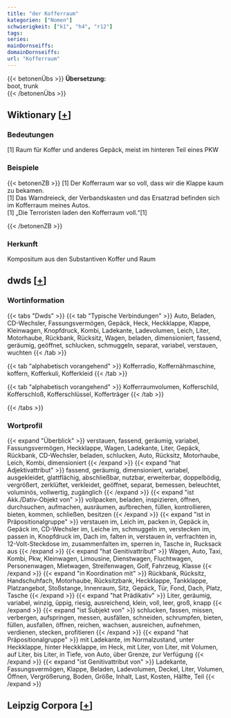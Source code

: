 ```yaml
---
title: "der Kofferraum"
kategorien: ["Nomen"]
schwierigkeit: ["k1", "h4", "r12"]
tags:
series:
mainDornseiffs:
domainDornseiffs:
url: "Kofferraum"
---
```


{{< betonenÜbs >}}
**Übersetzung:**  
boot, trunk  
{{< /betonenÜbs >}}

## Wiktionary [[+](https://de.wiktionary.org/wiki/Kofferraum)]

### Bedeutungen
[1] Raum für Koffer und anderes Gepäck, meist im hinteren Teil eines PKW  

### Beispiele
{{< betonenZB >}}
[1] Der Kofferraum war so voll, dass wir die Klappe kaum zu bekamen.  
[1] Das Warndreieck, der Verbandskasten und das Ersatzrad befinden sich im Kofferraum meines Autos.  
[1] „Die Terroristen laden den Kofferraum voll.“[1]  

{{< /betonenZB >}}
### Herkunft
Kompositum aus den Substantiven Koffer und Raum  



## dwds [[+](https://www.dwds.de/wb/Kofferraum)]

### Wortinformation
{{< tabs "Dwds" >}}
{{< tab "Typische Verbindungen" >}}
Auto, Beladen, CD-Wechsler, Fassungsvermögen, Gepäck, Heck, Heckklappe, Klappe, Kleinwagen, Knopfdruck, Kombi, Ladekante, Ladevolumen, Leich, Liter, Motorhaube, Rückbank, Rücksitz, Wagen, beladen, dimensioniert, fassend, geräumig, geöffnet, schlucken, schmuggeln, separat, variabel, verstauen, wuchten
{{< /tab >}}

{{< tab "alphabetisch vorangehend" >}}
Kofferradio, Koffernähmaschine, koffern, Kofferkuli, Kofferkleid
{{< /tab >}}

{{< tab "alphabetisch vorangehend" >}}
Kofferraumvolumen, Kofferschild, Kofferschloß, Kofferschlüssel, Kofferträger
{{< /tab >}}

{{< /tabs >}}

### Wortprofil
{{< expand "Überblick" >}} verstauen, fassend, geräumig, variabel, Fassungsvermögen, Heckklappe, Wagen, Ladekante, Liter, Gepäck, Rückbank, CD-Wechsler, beladen, schlucken, Auto, Rücksitz, Motorhaube, Leich, Kombi, dimensioniert {{< /expand >}}
{{< expand "hat Adjektivattribut" >}} fassend, geräumig, dimensioniert, variabel, ausgekleidet, glattflächig, abschließbar, nutzbar, erweiterbar, doppelbödig, vergrößert, zerklüftet, verkleidet, geöffnet, separat, bemessen, beleuchtet, voluminös, vollwertig, zugänglich {{< /expand >}}
{{< expand "ist Akk./Dativ-Objekt von" >}} vollpacken, beladen, inspizieren, öffnen, durchsuchen, aufmachen, ausräumen, aufbrechen, füllen, kontrollieren, bieten, kommen, schließen, besitzen {{< /expand >}}
{{< expand "ist in Präpositionalgruppe" >}} verstauen im, Leich im, packen in, Gepäck in, Gepäck im, CD-Wechsler im, Leiche im, schmuggeln im, verstecken im, passen in, Knopfdruck im, Dach im, falten in, verstauen in, verfrachten in, 12-Volt-Steckdose im, zusammenfalten im, sperren in, Tasche in, Rucksack aus {{< /expand >}}
{{< expand "hat Genitivattribut" >}} Wagen, Auto, Taxi, Kombi, Pkw, Kleinwagen, Limousine, Dienstwagen, Fluchtwagen, Personenwagen, Mietwagen, Streifenwagen, Golf, Fahrzeug, Klasse {{< /expand >}}
{{< expand "in Koordination mit" >}} Rückbank, Rücksitz, Handschuhfach, Motorhaube, Rücksitzbank, Heckklappe, Tankklappe, Platzangebot, Stoßstange, Innenraum, Sitz, Gepäck, Tür, Fond, Dach, Platz, Tasche {{< /expand >}}
{{< expand "hat Prädikativ" >}} Liter, geräumig, variabel, winzig, üppig, riesig, ausreichend, klein, voll, leer, groß, knapp {{< /expand >}}
{{< expand "ist Subjekt von" >}} schlucken, fassen, missen, verbergen, aufspringen, messen, ausfällen, schneiden, schrumpfen, bieten, füllen, ausfallen, öffnen, reichen, wachsen, ausreichen, aufnehmen, verdienen, stecken, profitieren {{< /expand >}}
{{< expand "hat Präpositionalgruppe" >}} mit Ladekante, im Normalzustand, unter Heckklappe, hinter Heckklappe, im Heck, mit Liter, von Liter, mit Volumen, auf Liter, bis Liter, in Tiefe, von Auto, über Grenze, zur Verfügung {{< /expand >}}
{{< expand "ist Genitivattribut von" >}} Ladekante, Fassungsvermögen, Klappe, Beladen, Ladevolumen, Deckel, Liter, Volumen, Öffnen, Vergrößerung, Boden, Größe, Inhalt, Last, Kosten, Hälfte, Teil {{< /expand >}}

## Leipzig Corpora [[+](https://corpora.uni-leipzig.de/en/res?word=Kofferraum&corpusId=deu_newscrawl-public_2018)]

